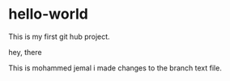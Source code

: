 # hello-world
This is my first git hub project. 

hey, there

This is mohammed jemal i made changes to the branch text file. 
